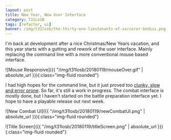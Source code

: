 ```yaml
---
layout: post
title: New Year, New User Interface
category: T31LoSB
tags: [refactor, ui]
banner: /img/t31losb/the-thirty-one-lieutenants-of-sorcerer-bedsui.png
---
```


I'm back at development after a nice Christmas/New Years vacation, and this year starts with a gutting and rework of the user interface. Mainly replacing the command line with a more conventional mouse based interface.

![Mouse Responsive]({{ "/img/t31losb/20180119/mouseOver.gif" | absolute_url }}){:class="img-fluid rounded"}

I had high hopes for the command line, but it just proved too [clunky, slow and error prone](https://www.reddit.com/r/roguelikedev/comments/7jxz0q/feedback_friday_30_the_thirty_one_lieutenants_of/). So far, it's still a work in progress. The combat interface is mostly done, but I haven't started on the battle preparation interface yet. I hope to have a playable release out next week. 

![New Combat UI]({{ "/img/t31losb/20180119/newCombatUI.png" | absolute_url }}){:class="img-fluid rounded"}

![Title Screen]({{ "/img/t31losb/20180119/titleScreen.png" | absolute_url }}){:class="img-fluid rounded"}

